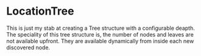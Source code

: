 LocationTree
============
This is just my stab at creating a Tree structure with a configurable deapth.
The speciality of this tree structure is, the number of nodes and leaves are not available upfront. They are available
dynamically from inside each new discovered node.
